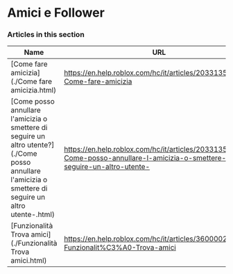 # Amici e Follower  
### Articles in this section
Name|URL
-|-
[Come fare amicizia](./Come fare amicizia.html) |https://en.help.roblox.com/hc/it/articles/203313580-Come-fare-amicizia
[Come posso annullare l'amicizia o smettere di seguire un altro utente?](./Come posso annullare l'amicizia o smettere di seguire un altro utente-.html) |https://en.help.roblox.com/hc/it/articles/203313590-Come-posso-annullare-l-amicizia-o-smettere-di-seguire-un-altro-utente-
[Funzionalità Trova amici](./Funzionalità Trova amici.html) |https://en.help.roblox.com/hc/it/articles/360000217903-Funzionalit%C3%A0-Trova-amici